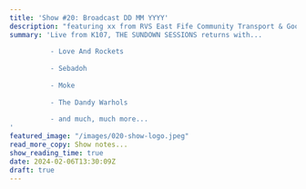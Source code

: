 ```yaml
---
title: 'Show #20: Broadcast DD MM YYYY'
description: "featuring xx from RVS East Fife Community Transport & Good Neighbours"
summary: 'Live from K107, THE SUNDOWN SESSIONS returns with...
 
          - Love And Rockets
                    
          - Sebadoh
          
          - Moke
          
          - The Dandy Warhols
          
          - and much, much more...
'
featured_image: "/images/020-show-logo.jpeg"
read_more_copy: Show notes...
show_reading_time: true
date: 2024-02-06T13:30:09Z
draft: true
---
```


